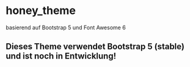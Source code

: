 # honey_theme

basierend auf Bootstrap 5 und Font Awesome 6

## Dieses Theme verwendet Bootstrap 5 (stable) und ist noch in Entwicklung!